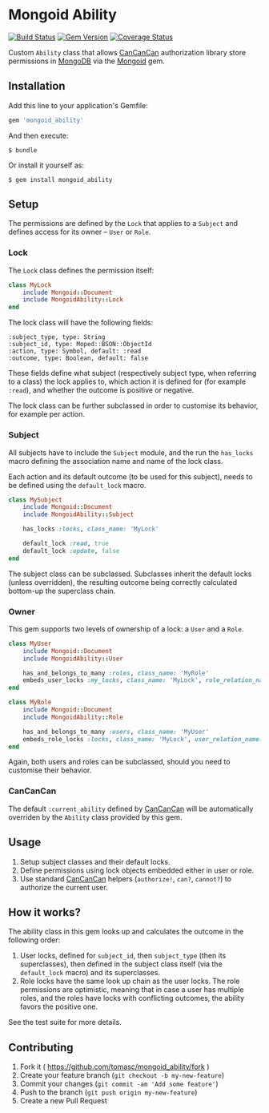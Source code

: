 # Mongoid Ability

[![Build Status](https://travis-ci.org/tomasc/mongoid_ability.svg)](https://travis-ci.org/tomasc/mongoid_ability) [![Gem Version](https://badge.fury.io/rb/mongoid_ability.svg)](http://badge.fury.io/rb/mongoid_ability) [![Coverage Status](https://img.shields.io/coveralls/tomasc/mongoid_ability.svg)](https://coveralls.io/r/tomasc/mongoid_ability)

Custom `Ability` class that allows [CanCanCan](https://github.com/CanCanCommunity/cancancan) authorization library store permissions in [MongoDB](http://www.mongodb.org) via the [Mongoid](https://github.com/mongoid/mongoid) gem.

## Installation

Add this line to your application's Gemfile:

```ruby
gem 'mongoid_ability'
```

And then execute:

```
$ bundle
```

Or install it yourself as:

```
$ gem install mongoid_ability
```

## Setup

The permissions are defined by the `Lock` that applies to a `Subject` and defines access for its owner – `User` or `Role`.

### Lock

The `Lock` class defines the permission itself:

```ruby
class MyLock
    include Mongoid::Document
    include MongoidAbility::Lock
end
```

The lock class will have the following fields:

`:subject_type, type: String`  
`:subject_id, type: Moped::BSON::ObjectId`  
`:action, type: Symbol, default: :read`  
`:outcome, type: Boolean, default: false`  

These fields define what subject (respectively subject type, when referring to a class) the lock applies to, which action it is defined for (for example `:read`), and whether the outcome is positive or negative.

The lock class can be further subclassed in order to customise its behavior, for example per action.

### Subject

All subjects have to include the `Subject` module, and the run the `has_locks` macro defining the association name and name of the lock class.

Each action and its default outcome (to be used for this subject), needs to be defined using the `default_lock` macro.

```ruby
class MySubject
    include Mongoid::Document
    include MongoidAbility::Subject

    has_locks :locks, class_name: 'MyLock'

    default_lock :read, true
    default_lock :update, false
end
```

The subject class can be subclassed. Subclasses inherit the default locks (unless overridden), the resulting outcome being correctly calculated bottom-up the superclass chain. 

### Owner

This gem supports two levels of ownership of a lock: a `User` and a `Role`.

```ruby
class MyUser
    include Mongoid::Document
    include MongoidAbility::User

    has_and_belongs_to_many :roles, class_name: 'MyRole'
    embeds_user_locks :my_locks, class_name: 'MyLock', role_relation_name: :roles
end
```

```ruby
class MyRole
    include Mongoid::Document
    include MongoidAbility::Role

    has_and_belongs_to_many :users, class_name: 'MyUser'
    embeds_role_locks :locks, class_name: 'MyLock', user_relation_name: :users
end
```

Again, both users and roles can be subclassed, should you need to customise their behavior.

### CanCanCan

The default `:current_ability` defined by [CanCanCan](https://github.com/CanCanCommunity/cancancan) will be automatically overriden by the `Ability` class provided by this gem.

## Usage

1. Setup subject classes and their default locks.
2. Define permissions using lock objects embedded either in user or role.
3. Use standard [CanCanCan](https://github.com/CanCanCommunity/cancancan) helpers (`authorize!`, `can?`, `cannot?`) to authorize the current user.

## How it works?

The ability class in this gem looks up and calculates the outcome in the following order:

1. User locks, defined for `subject_id`, then `subject_type` (then its superclasses), then defined in the subject class itself (via the `default_lock` macro) and its superclasses.
2. Role locks have the same look up chain as the user locks. The role permissions are optimistic, meaning that in case a user has multiple roles, and the roles have locks with conflicting outcomes, the ability favors the positive one.

See the test suite for more details.

## Contributing

1. Fork it ( https://github.com/tomasc/mongoid_ability/fork )
2. Create your feature branch (`git checkout -b my-new-feature`)
3. Commit your changes (`git commit -am 'Add some feature'`)
4. Push to the branch (`git push origin my-new-feature`)
5. Create a new Pull Request
